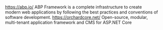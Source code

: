 https://abp.io/
ABP Framework is a complete infrastructure to create modern web applications by following the best practices and conventions of software development.
https://orchardcore.net/
Open-source, modular, multi-tenant application framework and CMS for ASP.NET Core